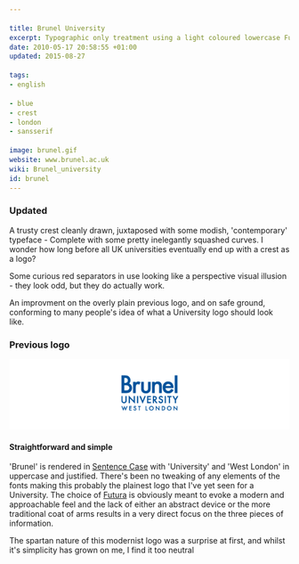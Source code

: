 ```yaml
---

title: Brunel University
excerpt: Typographic only treatment using a light coloured lowercase Futura to state the name as the most important element.
date: 2010-05-17 20:58:55 +01:00
updated: 2015-08-27

tags:
- english

- blue
- crest
- london
- sansserif

image: brunel.gif
website: www.brunel.ac.uk
wiki: Brunel_university
id: brunel
---
```


### Updated

A trusty crest cleanly drawn, juxtaposed with some modish, 'contemporary' typeface - Complete with some pretty inelegantly squashed curves. I wonder how long before all UK universities eventually end up with a crest as a logo?

Some curious red separators in use looking like a perspective visual illusion - they look odd, but they do actually work.

An improvment on the overly plain previous logo, and on safe ground, conforming to many people's idea of what a University logo should look like.

### Previous logo

![](/images/logospotter/brunel-old.gif)

#### Straightforward and simple

'Brunel' is rendered in [Sentence Case](http://en.wikipedia.org/wiki/Sentence_case) with 'University' and 'West London' in uppercase and justified. There's been no tweaking of any elements of the fonts making this probably the plainest logo that I've yet seen for a University. The choice of [Futura](http://en.wikipedia.org/wiki/Futura_(typeface)) is obviously meant to evoke a modern and approachable feel and the lack of either an abstract device or the more traditional coat of arms results in a very direct focus on the three pieces of information.

The spartan nature of this modernist logo was a surprise at first, and whilst it's simplicity has grown on me, I find it too neutral
